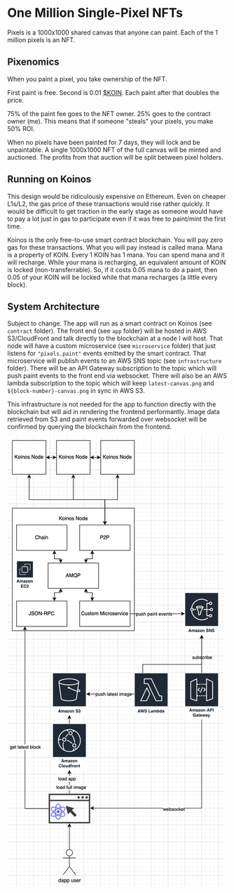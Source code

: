 # One Million Single-Pixel NFTs

Pixels is a 1000x1000 shared canvas that anyone can paint. Each of the 1 million pixels is an NFT.

## Pixenomics

When you paint a pixel, you take ownership of the NFT.

First paint is free. Second is 0.01 [$KOIN](https://koinos.io). Each paint after that doubles the price.

75% of the paint fee goes to the NFT owner. 25% goes to the contract owner (me). This means that if someone "steals" your pixels, you make 50% ROI.

When no pixels have been painted for 7 days, they will lock and be unpaintable. A single 1000x1000 NFT of the full canvas will be minted and auctioned. The profits from that auction will be split between pixel holders.

## Running on Koinos

This design would be ridiculously expensive on Ethereum. Even on cheaper L1s/L2, the gas price of these transactions would rise rather quickly. It would be difficult to get traction in the early stage as someone would have to pay a lot just in gas to participate even if it was free to paint/mint the first time.

Koinos is the only free-to-use smart contract blockchain. You will pay zero gas for these transactions. What you will pay instead is called mana. Mana is a property of KOIN. Every 1 KOIN has 1 mana. You can spend mana and it will recharge. While your mana is recharging, an equivalent amount of KOIN is locked (non-transferrable). So, if it costs 0.05 mana to do a paint, then 0.05 of your KOIN will be locked while that mana recharges (a little every block).

## System Architecture

Subject to change. The app will run as a smart contract on Koinos (see `contract` folder). The front end (see `app` folder) will be hosted in AWS S3/CloudFront and talk directly to the blockchain at a node I will host. That node will have a custom microservice (see `microservice` folder) that just listens for `"pixels.paint"` events emitted by the smart contract. That microservice will publish events to an AWS SNS topic (see `infrastructure` folder). There will be an API Gateway subscription to the topic which will push paint events to the front end via websocket. There will also be an AWS lambda subscription to the topic which will keep `latest-canvas.png` and `${block-number}-canvas.png` in sync in AWS S3.

This infrastructure is not needed for the app to function directly with the blockchain but will aid in rendering the frontend performantly. Image data retrieved from S3 and paint events forwarded over websocket will be confirmed by querying the blockchain from the frontend.

![Pixels Architecture](./images/architecture.png)